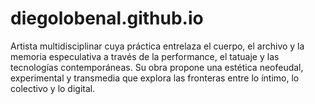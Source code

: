 # diegolobenal.github.io
Artista multidisciplinar cuya práctica entrelaza el cuerpo, el archivo y la memoria especulativa a través de la performance, el tatuaje y las tecnologías contemporáneas. Su obra propone una estética neofeudal, experimental y transmedia que explora las fronteras entre lo íntimo, lo colectivo y lo digital.
